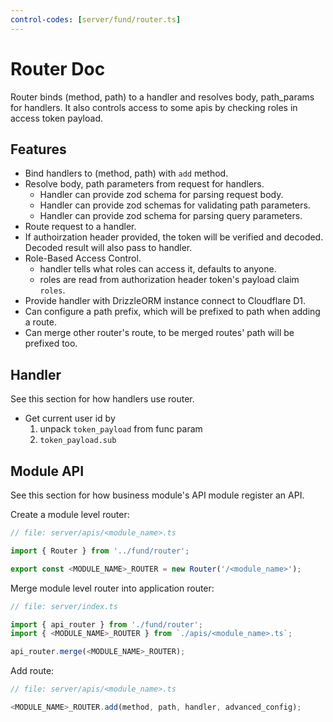 ```yaml
---
control-codes: [server/fund/router.ts]
---
```


# Router Doc

Router binds (method, path) to a handler and resolves body, path_params for handlers.
It also controls access to some apis by checking roles in access token payload.

## Features

- Bind handlers to (method, path) with `add` method.
- Resolve body, path parameters from request for handlers.
  - Handler can provide zod schema for parsing request body.
  - Handler can provide zod schemas for validating path parameters.
  - Handler can provide zod schema for parsing query parameters.
- Route request to a handler.
- If authoirzation header provided, the token will be verified and decoded.
  Decoded result will also pass to handler.
- Role-Based Access Control.
  - handler tells what roles can access it, defaults to anyone.
  - roles are read from authorization header token's payload claim `roles`.
- Provide handler with DrizzleORM instance connect to Cloudflare D1.
- Can configure a path prefix, which will be prefixed to path when adding a route.
- Can merge other router's route, to be merged routes' path will be prefixed too.

## Handler

See this section for how handlers use router.

- Get current user id by
  1. unpack `token_payload` from func param
  2. `token_payload.sub`

## Module API

See this section for how business module's API module register an API.

Create a module level router:

```typescript
// file: server/apis/<module_name>.ts

import { Router } from '../fund/router';

export const <MODULE_NAME>_ROUTER = new Router('/<module_name>');
```

Merge module level router into application router:

```typescript
// file: server/index.ts

import { api_router } from './fund/router';
import { <MODULE_NAME>_ROUTER } from `./apis/<module_name>.ts`;

api_router.merge(<MODULE_NAME>_ROUTER);
```

Add route:

```typescript
// file: server/apis/<module_name>.ts

<MODULE_NAME>_ROUTER.add(method, path, handler, advanced_config);
```
